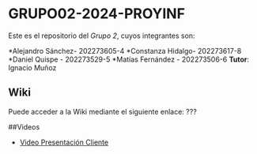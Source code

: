 # GRUPO02-2024-PROYINF

Este es el repositorio del *Grupo 2*, cuyos integrantes son:

*Alejandro Sánchez- 202273605-4
*Constanza Hidalgo- 202273617-8
*Daniel Quispe - 202273529-5
*Matías Fernández - 202273506-6
**Tutor**: Ignacio Muñoz

## Wiki
Puede acceder a la Wiki mediante el siguiente enlace: ???

##Videos
* [Video Presentación Cliente](https://www.youtube.com/watch?v=abJau21SDIk&ab_channel=RicardoSalasLetelier)
